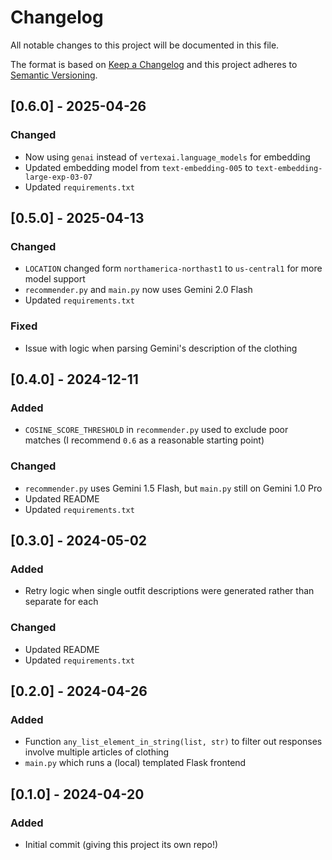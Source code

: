 # Changelog
All notable changes to this project will be documented in this file.

The format is based on [Keep a Changelog](http://keepachangelog.com/en/1.0.0/)
and this project adheres to [Semantic Versioning](http://semver.org/spec/v2.0.0.html).

## [0.6.0] - 2025-04-26
### Changed
- Now using `genai` instead of `vertexai.language_models` for embedding
- Updated embedding model from `text-embedding-005` to `text-embedding-large-exp-03-07`
- Updated `requirements.txt`

## [0.5.0] - 2025-04-13
### Changed
- `LOCATION` changed form `northamerica-northast1` to `us-central1` for more model support
- `recommender.py` and `main.py` now uses Gemini 2.0 Flash
- Updated `requirements.txt`
### Fixed
- Issue with logic when parsing Gemini's description of the clothing

## [0.4.0] - 2024-12-11
### Added
- `COSINE_SCORE_THRESHOLD` in `recommender.py` used to exclude poor matches (I recommend `0.6` as a reasonable starting point)
### Changed
- `recommender.py` uses Gemini 1.5 Flash, but `main.py` still on Gemini 1.0 Pro
- Updated README
- Updated `requirements.txt`

## [0.3.0] - 2024-05-02
### Added
- Retry logic when single outfit descriptions were generated rather than separate for each
### Changed
- Updated README
- Updated `requirements.txt`

## [0.2.0] - 2024-04-26
### Added
- Function `any_list_element_in_string(list, str)` to filter out responses involve multiple articles of clothing
- `main.py` which runs a (local) templated Flask frontend

## [0.1.0] - 2024-04-20
### Added
- Initial commit (giving this project its own repo!)
